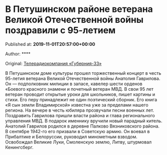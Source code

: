 
# В Петушинском районе ветерана Великой Отечественной войны поздравили с 95-летием

Published at: **2019-11-01T20:57:00+00:00**

Author: ****

Original: [Телерадиокомпания «Губерния-33»](http://trc33.ru/news/society/v-petushinskom-rayone-veterana-velikoy-otechestvennoy-voyny-pozdravili-s-95-letiem/)

В Петушинском доме культуры прошел торжественный концерт в честь 95-летия ветерана Великой Отечественной войны Анатолия Гаврилова. Он — подполковник милиции в запасе, кавелер шести орденов «Боевого красного знамени и почетный ветеран МВД.
В свои 95 лет ветеран проводит открытые уроки для школьников, пишет картины и стихи. Его перу принадлежит не один поэтический сборник. Его книга «Я сын земли Владимирской» известна уже за пределами нашего региона. На вечере в честь юбиляра прозвучали песни военных лет. Поздравить Гаврилова пришли власти района и глава регионального управления МВД. В подарок именнику вручили новый парадный китель.
Анатолий Гаврилов родился в деревне Палково Вязниковского района. В сентябре 1942-го его призвали в Советскую армию. Он воевал в Прибалтике и Белоруссии, руководил минометным взводом. Освобождал Великие Луки, Смоленскую землю, Литву, штурмовал Кенингсберг.
